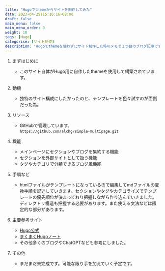 ```yaml
---
title: "Hugoでthemeからサイトを制作してみた"
date: 2023-04-25T15:10:16+09:00
draft: false
main_menu: false
main_menu_order: 0
weight: 10
tags: [Hugo]
categorise: [サイト制作]
description: "Hugoでthemeを使わずにサイト制作した時のメモで１つ目のブログ記事です。"
---
```

1. まずはじめに  
	- このサイト自体がHugo用に自作したthemeを使用して構築されています。  

2. 動機  
	- 独特のサイト構成にしたかったのと、テンプレートを色々試すのが面倒だった為。  
<!--more-->  

3. リソース  
	- GitHubで管理しています。  
`https://github.com/alchg/simple-multipage.git`  
4. 機能  
	- メインページにセクションやブログを集約する機能  
	- セクションを外部サイトとして扱う機能  
	- タグやカテゴリで分類できるブログ風機能  
5. 手順など  
	- htmlファイルがテンプレートになっているので編集してmdファイルの変換手順を記述していきます。セクションやタグやカテゴライズでテンプレートの優先順位が決まっており把握しながら作り込んでいきました。ディレクトリ構造も把握する必要があります。また使える文法などは限定的な部分があります。  

6. 主要参考サイト  
	- [Hugo公式](https://gohugo.io/)  
	- [まくまくHugoノート](https://maku77.github.io/hugo/)  
	- その他多くのブログやChatGPTなども参考にしました。  

7. その他  
	- まだまだ未完成です。可能な限り手を加えていく予定です。  

